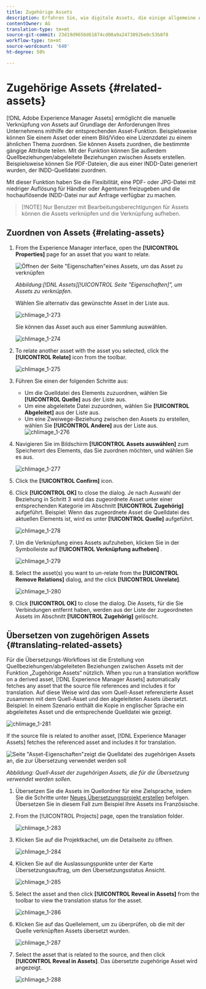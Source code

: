 ```yaml
---
title: Zugehörige Assets
description: Erfahren Sie, wie digitale Assets, die einige allgemeine Attribute gemeinsam haben, miteinander verknüpft werden. Erstellen Sie auch Quell-abgeleitete Beziehungen zwischen digitalen Assets.
contentOwner: AG
translation-type: tm+mt
source-git-commit: 23d19d9656d61874cd00a9a2473092be0c53b8f8
workflow-type: tm+mt
source-wordcount: '640'
ht-degree: 50%

---
```



# Zugehörige Assets {#related-assets}

[!DNL Adobe Experience Manager Assets] ermöglicht die manuelle Verknüpfung von Assets auf Grundlage der Anforderungen Ihres Unternehmens mithilfe der entsprechenden Asset-Funktion. Beispielsweise können Sie einem Asset oder einem Bild/Video eine Lizenzdatei zu einem ähnlichen Thema zuordnen. Sie können Assets zuordnen, die bestimmte gängige Attribute teilen. Mit der Funktion können Sie außerdem Quellbeziehungen/abgeleitete Beziehungen zwischen Assets erstellen. Beispielsweise können Sie PDF-Dateien, die aus einer INDD-Datei generiert wurden, der INDD-Quelldatei zuordnen.

Mit dieser Funktion haben Sie die Flexibilität, eine PDF- oder JPG-Datei mit niedriger Auflösung für Händler oder Agenturen freizugeben und die hochauflösende INDD-Datei nur auf Anfrage verfügbar zu machen.

>[!NOTE] Nur Benutzer mit Bearbeitungsberechtigungen für Assets können die Assets verknüpfen und die Verknüpfung aufheben.
>

## Zuordnen von Assets {#relating-assets}

1. From the Experience Manager interface, open the **[!UICONTROL Properties]** page for an asset that you want to relate.

   ![Öffnen der Seite &quot;Eigenschaften&quot;eines Assets, um das Asset zu verknüpfen](assets/asset-properties-relate-assets.png)

   *Abbildung:[!DNL Assets][!UICONTROL Seite &quot;Eigenschaften]&quot;, um Assets zu verknüpfen.*

   Wählen Sie alternativ das gewünschte Asset in der Liste aus.

   ![chlimage_1-273](assets/chlimage_1-273.png)

   Sie können das Asset auch aus einer Sammlung auswählen.

   ![chlimage_1-274](assets/chlimage_1-274.png)

1. To relate another asset with the asset you selected, click the **[!UICONTROL Relate]** icon from the toolbar.

   ![chlimage_1-275](assets/chlimage_1-275.png)

1. Führen Sie einen der folgenden Schritte aus:

   * Um die Quelldatei des Elements zuzuordnen, wählen Sie **[!UICONTROL Quelle]** aus der Liste aus.
   * Um eine abgeleitete Datei zuzuordnen, wählen Sie **[!UICONTROL Abgeleitet]** aus der Liste aus.
   * Um eine Zweiwege-Beziehung zwischen den Assets zu erstellen, wählen Sie **[!UICONTROL Andere]** aus der Liste aus.
   ![chlimage_1-276](assets/chlimage_1-276.png)

1. Navigieren Sie im Bildschirm **[!UICONTROL Assets auswählen]** zum Speicherort des Elements, das Sie zuordnen möchten, und wählen Sie es aus.

   ![chlimage_1-277](assets/chlimage_1-277.png)

1. Click the **[!UICONTROL Confirm]** icon.
1. Click **[!UICONTROL OK]** to close the dialog. Je nach Auswahl der Beziehung in Schritt 3 wird das zugeordnete Asset unter einer entsprechenden Kategorie im Abschnitt **[!UICONTROL Zugehörig]** aufgeführt. Beispiel: Wenn das zugeordnete Asset die Quelldatei des aktuellen Elements ist, wird es unter **[!UICONTROL Quelle]** aufgeführt.

   ![chlimage_1-278](assets/chlimage_1-278.png)

1. Um die Verknüpfung eines Assets aufzuheben, klicken Sie in der Symbolleiste auf **[!UICONTROL Verknüpfung aufheben]** .

   ![chlimage_1-279](assets/chlimage_1-279.png)

1. Select the asset(s) you want to un-relate from the **[!UICONTROL Remove Relations]** dialog, and the click **[!UICONTROL Unrelate]**.

   ![chlimage_1-280](assets/chlimage_1-280.png)

1. Click **[!UICONTROL OK]** to close the dialog. Die Assets, für die Sie Verbindungen entfernt haben, werden aus der Liste der zugeordneten Assets im Abschnitt **[!UICONTROL Zugehörig]** gelöscht.

## Übersetzen von zugehörigen Assets {#translating-related-assets}

Für die Übersetzungs-Workflows ist die Erstellung von Quellbeziehungen/abgeleiteten Beziehungen zwischen Assets mit der Funktion „Zugehörige Assets“ nützlich. When you run a translation workflow on a derived asset, [!DNL Experience Manager Assets] automatically fetches any asset that the source file references and includes it for translation. Auf diese Weise wird das vom Quell-Asset referenzierte Asset zusammen mit dem Quell-Asset und den abgeleiteten Assets übersetzt. Beispiel: In einem Szenario enthält die Kopie in englischer Sprache ein abgeleitetes Asset und die entsprechende Quelldatei wie gezeigt.

![chlimage_1-281](assets/chlimage_1-281.png)

If the source file is related to another asset, [!DNL Experience Manager Assets] fetches the referenced asset and includes it for translation.

![Seite &quot;Asset-Eigenschaften&quot;zeigt die Quelldatei des zugehörigen Assets an, die zur Übersetzung verwendet werden soll](assets/asset-properties-source-asset.png)

*Abbildung: Quell-Asset der zugehörigen Assets, die für die Übersetzung verwendet werden sollen.*

1. Übersetzen Sie die Assets im Quellordner für eine Zielsprache, indem Sie die Schritte unter [Neues Übersetzungsprojekt erstellen](translation-projects.md#create-a-new-translation-project) befolgen. Übersetzen Sie in diesem Fall zum Beispiel Ihre Assets ins Französische.

1. From the [!UICONTROL Projects] page, open the translation folder.

   ![chlimage_1-283](assets/chlimage_1-283.png)

1. Klicken Sie auf die Projektkachel, um die Detailseite zu öffnen.

   ![chlimage_1-284](assets/chlimage_1-284.png)

1. Klicken Sie auf die Auslassungspunkte unter der Karte Übersetzungsauftrag, um den Übersetzungsstatus Ansicht.

   ![chlimage_1-285](assets/chlimage_1-285.png)

1. Select the asset and then click **[!UICONTROL Reveal in Assets]** from the toolbar to view the translation status for the asset.

   ![chlimage_1-286](assets/chlimage_1-286.png)

1. Klicken Sie auf das Quellelement, um zu überprüfen, ob die mit der Quelle verknüpften Assets übersetzt wurden.

   ![chlimage_1-287](assets/chlimage_1-287.png)

1. Select the asset that is related to the source, and then click **[!UICONTROL Reveal in Assets]**. Das übersetzte zugehörige Asset wird angezeigt.

   ![chlimage_1-288](assets/chlimage_1-288.png)
